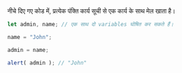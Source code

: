 नीचे दिए गए कोड में, प्रत्येक पंक्ति कार्य सूची से एक कार्य के साथ मेल खाता है।

```js run
let admin, name; // एक साथ दो variables घोषित कर सकते हैं।

name = "John";

admin = name;

alert( admin ); // "John"
```

